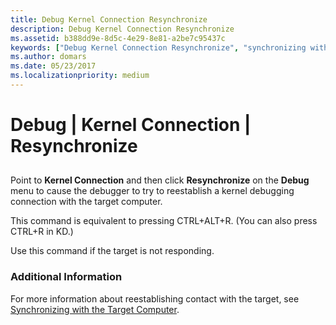 ```yaml
---
title: Debug Kernel Connection Resynchronize
description: Debug Kernel Connection Resynchronize
ms.assetid: b388dd9e-8d5c-4e29-8e81-a2be7c95437c
keywords: ["Debug Kernel Connection Resynchronize", "synchronizing with the target computer, Debug Kernel Connection Resynchronize"]
ms.author: domars
ms.date: 05/23/2017
ms.localizationpriority: medium
---
```


# Debug | Kernel Connection | Resynchronize


## <span id="ddk_debug_kernel_connection_resynchronize_dbg"></span><span id="DDK_DEBUG_KERNEL_CONNECTION_RESYNCHRONIZE_DBG"></span>


Point to **Kernel Connection** and then click **Resynchronize** on the **Debug** menu to cause the debugger to try to reestablish a kernel debugging connection with the target computer.

This command is equivalent to pressing CTRL+ALT+R. (You can also press CTRL+R in KD.)

Use this command if the target is not responding.

### <span id="additional_information"></span><span id="ADDITIONAL_INFORMATION"></span>Additional Information

For more information about reestablishing contact with the target, see [Synchronizing with the Target Computer](synchronizing-with-the-target-computer.md).

 

 






